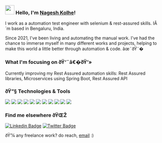 ### <img src="https://media.giphy.com/media/hvRJCLFzcasrR4ia7z/giphy.gif" width="30px"> Hello, I'm [Nagesh Kolhe](https://www.linkedin.com/in/nagesh-kolhe-05672b18a/)!

I work as a automation test engineer with selenium & rest-assured skills. IÂ´m based in Bengaluru, India.

Since 2021, I've been living and automating the manual work. I've had the chance to immerse myself in many different works and projects, helping to make this world a little better through automation & code. âœ¨ðŸ˜�

### What I'm focusing on ðŸ‘¨â€�ðŸ’»

Currently improving my Rest Assured automation skills: Rest Assured libraries, Microservices using Spring Boot, Rest Assured API <br />

### ðŸ”§ Technologies & Tools

![](https://img.shields.io/badge/Java-ED8B00?style=for-the-badge&logo=java&logoColor=white)
![](https://img.shields.io/badge/Selenium-43B02A?style=for-the-badge&logo=Selenium&logoColor=white)
![](https://img.shields.io/badge/RestAssured-05CC47?style=for-the-badge&logo=restassured&logoColor=white)
![](https://img.shields.io/badge/Appium-330F63?style=for-the-badge&logo=appium&logoColor=white)
![](https://img.shields.io/badge/MySQL-00000F?style=for-the-badge&logo=mysql&logoColor=white)
![](https://img.shields.io/badge/MongoDB-4EA94B?style=for-the-badge&logo=mongodb&logoColor=white)
![](https://img.shields.io/badge/Postman-FF6C37?style=for-the-badge&logo=Postman&logoColor=white)
![](https://img.shields.io/badge/Jenkins-D24939?style=for-the-badge&logo=Jenkins&logoColor=white)
![](https://img.shields.io/badge/Browserstack-%23FF6600.svg?&style=for-the-badge&logo=Browserstack&logoColor=white)
![](https://img.shields.io/badge/Swagger-239120?style=for-the-badge&logo=Swagger&logoColor=white)
![](https://img.shields.io/badge/intellij-2F2625?style=for-the-badge&logo=intellij&logoColor=white)

### Find me elsewhere ðŸŒŽ

[![Linkedin Badge](https://img.shields.io/badge/-LinkedIn-blue?style=flat-square&logo=Linkedin&logoColor=white&link=https://www.linkedin.com/in/nagesh-kolhe-05672b18a/)](https://www.linkedin.com/in/nagesh-kolhe-05672b18a/)  [![Twitter Badge](https://img.shields.io/badge/-Twitter-1ca0f1?style=flat-square&labelColor=1ca0f1&logo=twitter&logoColor=white&link=https://twitter.com/kolhenagesh2017)](https://twitter.com/kolhenagesh2017)

ðŸ’¼ any freelance work? do reach, [email](mailto:kolhenagesh2017@gmail.com) :)
